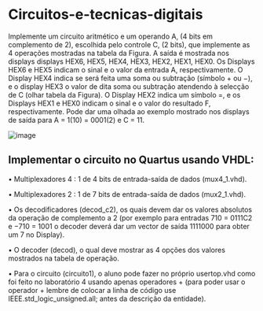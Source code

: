 # Circuitos-e-tecnicas-digitais

Implemente um circuito aritmético e um operando A, (4 bits em complemento de
2), escolhida pelo controle C, (2 bits), que implemente as 4 operações mostradas na
tabela da Figura. A saída é mostrada nos displays displays HEX6, HEX5, HEX4,
HEX3, HEX2, HEX1, HEX0. Os Displays HEX6 e HEX5 indicam o sinal e o valor
da entrada A, respectivamente. O Display HEX4 indica se será feita uma soma ou
subtração (símbolo + ou −), e o display HEX3 o valor de dita soma ou subtração
atendendo à selecção de C (olhar tabela da Figura). O Display HEX2 indica um
símbolo =, e os Displays HEX1 e HEX0 indicam o sinal e o valor do resultado F,
respectivamente. Pode dar uma olhada ao exemplo mostrado nos displays de saída
para A = 1(10) = 0001(2) e C = 11.


![image](https://user-images.githubusercontent.com/80769106/111825521-4fe14e80-88c6-11eb-9b63-29d5f1570543.png)


## Implementar o circuito no Quartus usando VHDL:

• Multiplexadores 4 : 1 de 4 bits de entrada-saída de dados (mux4_1.vhd).

• Multiplexadores 2 : 1 de 7 bits de entrada-saída de dados (mux2_1.vhd).

• Os decodificadores (decod_c2), os quais devem dar os valores absolutos da
operação de complemento a 2 (por exemplo para entradas 710 = 0111C2 e
−710 = 1001 o decoder deverá dar um vector de saída 1111000 para obter
um 7 no Display).

• O decoder (decod), o qual deve mostrar as 4 opções dos valores mostrados
na tabela de operação.

• Para o circuito (circuito1), o aluno pode fazer no próprio usertop.vhd como
foi feito no laboratório 4 usando apenas operadores + (para poder usar o
operador + lembre de colocar a linha de código use IEEE.std_logic_unsigned.all;
antes da descrição da entidade).
